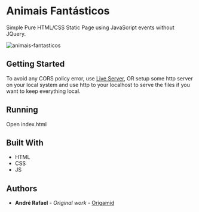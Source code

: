 # Animais Fantásticos

Simple Pure HTML/CSS Static Page using JavaScript events without JQuery.


![animais-fantasticos](https://user-images.githubusercontent.com/52302576/82131790-6bb02b80-97af-11ea-869f-a15ce1fa9825.png)


## Getting Started

To avoid any CORS policy error, use [Live Server](https://marketplace.visualstudio.com/items?itemName=ritwickdey.LiveServer), OR setup some http server on your local system and use http to your localhost to serve the files if you want to keep everything local.

## Running

Open index.html

## Built With

* HTML
* CSS
* JS

## Authors

* **André Rafael** - *Original work* - [Origamid](https://www.origamid.com/)
